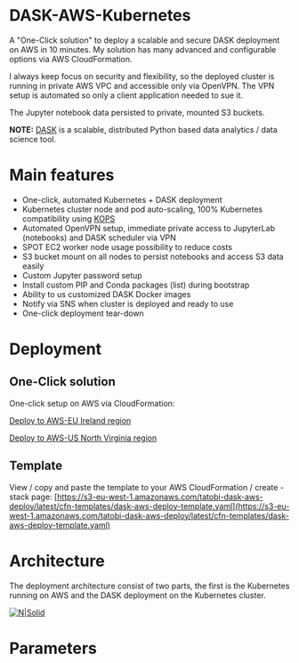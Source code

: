 # DASK-AWS-Kubernetes

A "One-Click solution" to deploy a scalable and secure DASK deployment on AWS in 10 minutes. My solution has many advanced and configurable options via AWS CloudFormation.

I always keep focus on security and flexibility, so the deployed cluster is running in private AWS VPC and accessible only via OpenVPN. The VPN setup is automated so only a client application needed to sue it.

The Jupyter notebook data persisted to private, mounted S3 buckets.

**NOTE:** [DASK](https://dask.org/) is a scalable, distributed Python based data analytics / data science tool.

# Main features

* One-click, automated Kubernetes + DASK deployment
* Kubernetes cluster node and pod auto-scaling, 100% Kubernetes compatibility using [KOPS](https://github.com/kubernetes/kops/blob/master/README.md)
* Automated OpenVPN setup, immediate private access to JupyterLab (notebooks) and DASK scheduler via VPN
* SPOT EC2 worker node usage possibility to reduce costs
* S3 bucket mount on all nodes to persist notebooks and access S3 data easily
* Custom Jupyter password setup
* Install custom PIP and Conda packages (list) during bootstrap
* Ability to us customized DASK Docker images
* Notify via SNS when cluster is deployed and ready to use
* One-click deployment tear-down


# Deployment

## One-Click solution

One-click setup on AWS via CloudFormation:

[Deploy to AWS-EU Ireland region](https://console.aws.amazon.com/cloudformation/home?region=eu-west-1#/stacks/new?stackName=DASK-AWS-Kubernetes&templateURL=https://s3-eu-west-1.amazonaws.com/tatobi-dask-aws-deploy/latest/cfn-templates/dask-aws-deploy-template.yaml)


[Deploy to AWS-US North Virginia region](https://console.aws.amazon.com/cloudformation/home?region=eu-west-1#/stacks/new?stackName=DASK-AWS-Kubernetes&templateURL=https://s3-eu-west-1.amazonaws.com/tatobi-dask-aws-deploy/latest/cfn-templates/dask-aws-deploy-template.yaml)

## Template

View / copy and paste the template to your AWS CloudFormation / create - stack page:
[https://s3-eu-west-1.amazonaws.com/tatobi-dask-aws-deploy/latest/cfn-templates/dask-aws-deploy-template.yaml](https://s3-eu-west-1.amazonaws.com/tatobi-dask-aws-deploy/latest/cfn-templates/dask-aws-deploy-template.yaml)

# Architecture

The deployment architecture consist of two parts, the first is the Kubernetes running on AWS and the DASK deployment on the Kubernetes cluster.

[![N|Solid](https://raw.githubusercontent.com/totalcloudconsulting/kubernetes-aws/master/docs/k8s-small-footprint.png)](https://raw.githubusercontent.com/totalcloudconsulting/kubernetes-aws/master/docs/k8s-small-footprint.png)


# Parameters



